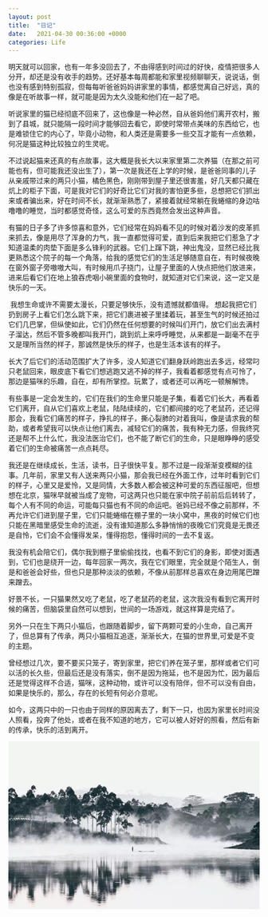 ```yaml
---
layout: post
title:  "日记"
date:   2021-04-30 00:36:00 +0000
categories: Life
---
```


​		明天就可以回家，也有一年多没回去了，不由得感到时间过的好快，疫情把很多人分开，却还是没有收手的趋势。还好基本每周都能和家里视频聊聊天，说说话，倒也没有感到特别孤寂，但每每听爸爸妈妈讲家里的事情，都感觉离自己好远，真的像是在听故事一样，就可能是因为太久没能和他们在一起了吧。

​		听说家里的猫已经彻底不回来了，这也像是一种必然，自从爸妈他们离开农村，搬到了县城，就只能隔一段时间才能够回去看它，即使时常带点美味的东西给它，也是难锁住它的内心了，毕竟小动物，和人类还是需要多一些交互才能有一点依赖，何况是猫这种比较独立的生灵呢。

​		不过说起猫来还真的有点故事，这大概是我长大以来家里第二次养猫（在那之前可能也有，但可能我还没出生了），第一次是我还在上学的时候，是爸爸同事的儿子从亲戚带过来的两只小猫，橘色黑色，刚刚带到屋子里还很害羞，好几天都只藏在炕上的柜子下面，可是我对它们的好奇比它们对我的害怕更多些，总想把它们抓出来或者骗出来，好在时间不长，就渐渐熟悉了，紧接着就经常躺在我蜷缩的身边咕噜噜的睡觉，当时都感觉奇怪，这么可爱的东西竟然会发出这种声音。

​		有猫的日子多了许多惊喜和意外，它们经常在妈妈看不见的时候对着沙发的皮革抓来抓去，像是用尽了浑身的力气，我一直都觉得可爱，直到后来我把它们惹急了才知道温柔的肉垫下面是多么锋利的武器。它们上蹿下跳，神出鬼没，显然已经比我更熟悉这个院子的每一个角落，给我的感觉它们的生活足够随意自在，有时候夜晚在窗外窗子旁嗷嗷大叫，有时候用爪子挠门，让屋子里面的人快点把他们放进来，进来后看它们在地上狼吞虎咽小碗里面的食物时，就知道对它们来说，这一定又是快乐的一天。

​		我想生命或许不需要太漫长，只要足够快乐，没有遗憾就都值得。
想起我把它们扔到房子上看它们怎么跳下来，把它们裹进被子里揉着玩，甚至生气的时候还拍过它们几巴掌，但纵使如此，它们仍然在任何想要的时候叫们开门，放它们出去满村子溜达，然后不管多晚都叫我开门，跳到炕上来呼呼睡觉，从来都是一副毫不在乎又是理所当然的样子，那诚然是快乐的样子，也是生活本该有的样子。

​		长大了后它们的活动范围扩大了许多，没人知道它们翻身跃岭跑出去多远，经常叼只老鼠回来，眼皮底下看它们想逃跑又逃不掉的样子，我看着都感觉有点可怜了，那边是猫咪的乐趣，自在，却有所掌控。玩累了，或者还可以再吃一顿解解馋。

​		有些事是一定会发生的，它们在我们的生命里只能是子集，看着它们长大，再看着它们离开，自从它们喜欢上老鼠，陆陆续续的，它们都间接的吃了老鼠药，还记得那会，我看它们痛苦的样子，挣扎的样子，撕心裂肺的对着我叫，像是请求我的帮助，或者希望我可以快点让他们离去，减轻它们的痛苦，我有种无力感，但我终究还是帮不上什么忙，我没法医治它们，也不能了断它们的生命，只是眼睁睁的感受着它们的生命被痛苦一点点耗尽。

​		我还是在继续成长，生活，读书，日子很快平复。那不过是一段渐渐变模糊的往事。
​		几年前，家里又有人送来两只小猫，那会我已经在外面工作，过年时看到它们的样子，心里又是爱怜，又是同情，大多数人都会被这种可爱的东西征服吧，但想想在北京，猫咪早就被当成了宠物，可这两只也只能在家中院子前前后后转转了，每个人有不同的命运，可能每只猫也有不同的命运吧。爸妈已经不像之前那样，不再允许它们进到屋子里，它们只能蜷缩在棚子里的一块小窝中，黑夜的时候它们也只能在黑暗里感受生命的流逝，没有谁知道那么多静悄悄的夜晚它们究竟是无畏还是自怜，它们会不会懂得发呆，懂得抱怨，懂得时间的一去不复返。

​		我没有机会陪它们，偶尔我到棚子里偷偷找找，也看不到它们的身影，即使对面遇到，它们也是绕开一边，每年回家一两次，我在它们眼里，完全就是个陌生人，倒是和爸爸会好些，但也只是那种淡淡的依赖，不像从前那样总喜欢在身边用尾巴蹭来蹭去。

​		好景不长，一只猫果然又吃了老鼠，吃了老鼠药的老鼠，这次我没有看到它离开时候的痛苦，但脑袋里自然可以想到，世间的一场游戏，就这样算是完结了。

​		另外一只在生下两只小猫后，也跟随着脚步，留下两颗可爱的小生命，自己离开了，但总算有了传承，两只小猫相互追逐，渐渐长大，在猫的世界里,可爱是不变的主题。

​		曾经想过几次，要不要买只笼子，寄到家里，把它们养在笼子里，那样或者它们可以活的长久些，但最后还是没有落实，倒不是因为拖延，也不是因为忙，因为最后还是觉得这样不合适，猫咪，这种动物，或许可以没有陪伴，但不可以没有自由，如果是快乐的，那么，存在的长短有何必介意呢。

​		如今，这两只中的一只也由于同样的原因离去了，剩下一只，也因为家里长时间没人照看，投奔了他处，或者在我不知道的地方，它可以被人好好的照看，然后有新的传承，快乐的活到离开。

![alt text](/public/img/about.png)